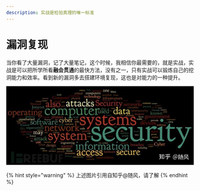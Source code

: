 ```yaml
---
description: 实战是检验真理的唯一标准
---
```


# 漏洞复现

当你看了大量漏洞，记了大量笔记，这个时候，我相信你最需要的，就是实战，实战是可以把所学所看**融会贯通**的最快方法，没有之一，只有实战可以锻炼自己的挖洞能力和效率。看到新的漏洞多去搭建环境复现，这也是对能力的一种提升。

![](../.gitbook/assets/image%20%281%29.png)

{% hint style="warning" %}
上述图片引用自知乎@随风，请了解
{% endhint %}



